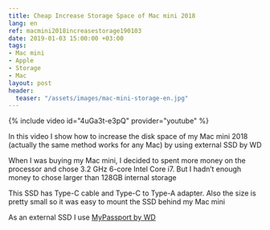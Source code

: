 ```yaml
---
title: Cheap Increase Storage Space of Mac mini 2018
lang: en
ref: macmini2018increasestorage190103
date: 2019-01-03 15:00:00 +03:00
tags:
- Mac mini
- Apple
- Storage
- Mac
layout: post
header:
  teaser: "/assets/images/mac-mini-storage-en.jpg"
---
```


{% include video id="4uGa3t-e3pQ" provider="youtube" %}

In this video I show how to increase the disk space of my Mac mini 2018 (actually the same method works for any Mac) by using external SSD by WD

When I was buying my Mac mini, I decided to spent more money on the processor and chose 3.2 GHz 6-core Intel Core i7. But I hadn’t enough money to chose larger than 128GB internal storage

This SSD has Type-C cable and Type-C to Type-A adapter. Also the size is pretty small so it was easy to mount the SSD behind my Mac mini

As an external SSD I use [MyPassport by WD](https://www.wd.com/products/portable-storage/my-passport-ssd.html#WDBKVX2560PSL-WESN)
